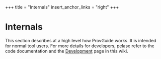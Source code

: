 +++
title = "Internals"
insert_anchor_links = "right"
+++

# Internals

This section describes at a high level how ProvGuide works.
It is intended for normal tool users.
For more details for developers, pelase refer to the code documentation and the [Development](@/development/_index.md) page in this wiki.

